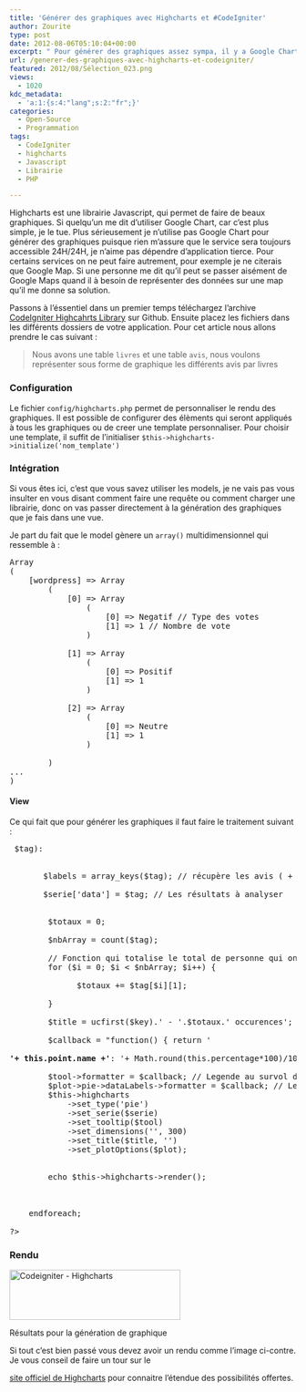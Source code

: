 ```yaml
---
title: 'Générer des graphiques avec Highcharts et #CodeIgniter'
author: Zourite
type: post
date: 2012-08-06T05:10:04+00:00
excerpt: " Pour générer des graphiques assez sympa, il y a Google Chart et Highcharts. Cet article vous présente un moyen de générer des graphiques  avec Codeigniter et d'Highcharts grâce à une librairie."
url: /generer-des-graphiques-avec-highcharts-et-codeigniter/
featured: 2012/08/Sélection_023.png
views:
  - 1020
kdc_metadata:
  - 'a:1:{s:4:"lang";s:2:"fr";}'
categories:
  - Open-Source
  - Programmation
tags:
  - CodeIgniter
  - highcharts
  - Javascript
  - Librairie
  - PHP

---
```

Highcharts est une librairie Javascript, qui permet de faire de beaux graphiques. Si quelqu&rsquo;un me dit d&rsquo;utiliser Google Chart, car c&rsquo;est plus simple, je le tue. Plus sérieusement je n&rsquo;utilise pas Google Chart pour générer des graphiques puisque rien m&rsquo;assure que le service sera toujours accessible 24H/24H, je n&rsquo;aime pas dépendre d&rsquo;application tierce. Pour certains services on ne peut faire autrement, pour exemple je ne citerais que Google Map. Si une personne me dit qu&rsquo;il peut se passer aisément de Google Maps quand il à besoin de représenter des données sur une map qu&rsquo;il me donne sa solution.

Passons à l&rsquo;éssentiel dans un premier temps téléchargez l&rsquo;archive <a href="https://github.com/ronan-gloo/codeigniter-highcharts-library" title="CodeIgniter Highcahrts Library" rel="bookmarks" target="_blank">CodeIgniter Highcahrts Library</a> sur Github. Ensuite placez les fichiers dans les différents dossiers de votre application. Pour cet article nous allons prendre le cas suivant :

> Nous avons une table `livres` et une table `avis`, nous voulons représenter sous forme de graphique les différents avis par livres

### Configuration

Le fichier `config/highcharts.php` permet de personnaliser le rendu des graphiques. Il est possible de configurer des élèments qui seront appliqués à tous les graphiques ou de creer une template personnaliser. Pour choisir une template, il suffit de l&rsquo;initialiser `$this->highcharts->initialize('nom_template')`

### Intégration

Si vous êtes ici, c&rsquo;est que vous savez utiliser les models, je ne vais pas vous insulter en vous disant comment faire une requête ou comment charger une librairie, donc on vas passer directement à la génération des graphiques que je fais dans une vue.

Je part du fait que le model gènere un `array()` multidimensionnel qui ressemble à :

<pre>Array
(
    [wordpress] => Array
        (
            [0] => Array
                (
                    [0] => Negatif // Type des votes
                    [1] => 1 // Nombre de vote
                )

            [1] => Array
                (
                    [0] => Positif
                    [1] => 1
                )

            [2] => Array
                (
                    [0] => Neutre
                    [1] => 1
                )

        )
...
)
</pre>

#### View

Ce qui fait que pour générer les graphiques il faut faire le traitement suivant :

<pre><?php 
            
    foreach($tags as $key => $tag):
                
        
       $labels = array_keys($tag); // récupère les avis ( + , - , Neutre)
        
       $serie['data'] = $tag; // Les résultats à analyser
        
        
        $totaux = 0;

        $nbArray = count($tag);
        
        // Fonction qui totalise le total de personne qui ont données leur avis
        for ($i = 0; $i &lt; $nbArray; $i++) {
            
              $totaux += $tag[$i][1];
        
        }
        
        $title = ucfirst($key).' - '.$totaux.' occurences'; // Titre du Graphique
                            
        $callback = "function() { return '

<b>'+ this.point.name +'</b>: '+ Math.round(this.percentage*100)/100 +' %'}";

        $tool->formatter = $callback; // Legende au survol de la souris
        $plot->pie->dataLabels->formatter = $callback; // Legende
        $this->highcharts
            ->set_type('pie')
            ->set_serie($serie)
            ->set_tooltip($tool)
            ->set_dimensions('', 300)
            ->set_title($title, '')
            ->set_plotOptions($plot);
    
        
        echo $this->highcharts->render();       
        
    
        
    endforeach;
                        
?></pre>

### Rendu

<div id="attachment_1176" style="width: 310px" class="wp-caption alignleft">
  <a href="2012/08/Sélection_023.png"><img aria-describedby="caption-attachment-1176" src="2012/08/Sélection_023-300x88.png" alt="Codeigniter - Highcharts" title="Codeigniter - Highcharts" width="300" height="88" class="size-medium wp-image-1176" /></a>
  
  <p id="caption-attachment-1176" class="wp-caption-text">
    Résultats pour la génération de graphique
  </p>
</div> Si tout c&rsquo;est bien passé vous devez avoir un rendu comme l&rsquo;image ci-contre. Je vous conseil de faire un tour sur le 

<a href="http://www.highcharts.com/" title="site officiel de HighCharts" target="_blank">site officiel de Highcharts</a> pour connaitre l&rsquo;étendue des possibilités offertes.